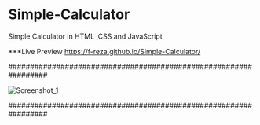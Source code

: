 # Simple-Calculator
Simple Calculator in HTML ,CSS and JavaScript

***Live Preview https://f-reza.github.io/Simple-Calculator/

#################################################################

![Screenshot_1](https://user-images.githubusercontent.com/75982069/113487590-d60eaf00-94da-11eb-8587-a269b2827860.png)

#################################################################

